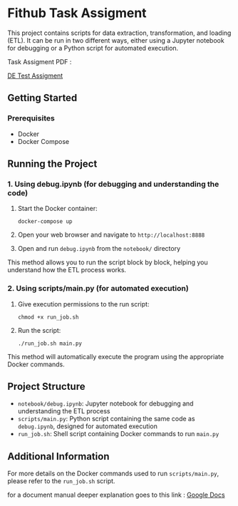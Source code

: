 # Fithub Task Assigment

This project contains scripts for data extraction, transformation, and loading (ETL). It can be run in two different ways, either using a Jupyter notebook for debugging or a Python script for automated execution.

Task Assigment PDF : 

[DE Test Assigment](https://docs.google.com/document/d/105YAr8idwVv-VadDH8Q6qis48So0y9790t5JYCewapc/edit)

## Getting Started

### Prerequisites

- Docker
- Docker Compose

## Running the Project

### 1. Using debug.ipynb (for debugging and understanding the code)

1. Start the Docker container:
   ```
   docker-compose up
   ```

2. Open your web browser and navigate to `http://localhost:8888`

3. Open and run `debug.ipynb` from the `notebook/` directory

This method allows you to run the script block by block, helping you understand how the ETL process works.

### 2. Using scripts/main.py (for automated execution)

1. Give execution permissions to the run script:
   ```
   chmod +x run_job.sh
   ```

2. Run the script:
   ```
   ./run_job.sh main.py
   ```

This method will automatically execute the program using the appropriate Docker commands.

## Project Structure

- `notebook/debug.ipynb`: Jupyter notebook for debugging and understanding the ETL process
- `scripts/main.py`: Python script containing the same code as `debug.ipynb`, designed for automated execution
- `run_job.sh`: Shell script containing Docker commands to run `main.py`

## Additional Information

For more details on the Docker commands used to run `scripts/main.py`, please refer to the `run_job.sh` script.

for a document manual deeper explanation goes to this link : [Google Docs](https://docs.google.com/document/d/1IUDtgsw7sQ8tNkZ165cAWprMvJPHv0hapoGpincXjRw/edit?addon_store)
